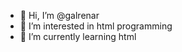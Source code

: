 - 👋 Hi, I’m @galrenar
- 👀 I’m interested in html programming
- 🌱 I’m currently learning html

<!---
galrenar/galrenar is a ✨ special ✨ repository because its `README.md` (this file) appears on your GitHub profile.
You can click the Preview link to take a look at your changes.
--->
